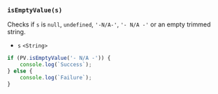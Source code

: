 ### ``isEmptyValue(s)``
Checks if ``s`` is ``null``, ``undefined``, ``'-N/A-'``, ``'- N/A -'`` or an empty trimmed string.

- `s` `<String>`

```js
if (PV.isEmptyValue('- N/A -')) {
    console.log(`Success`);
} else {
    console.log(`Failure`);
}
```